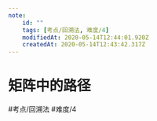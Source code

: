```yaml
---
note:
    id: ""
    tags: [考点/回溯法, 难度/4]
    modifiedAt: 2020-05-14T12:44:01.920Z
    createdAt: 2020-05-14T12:43:42.317Z
---
```

# 矩阵中的路径
#考点/回溯法 #难度/4 